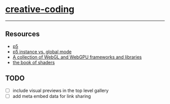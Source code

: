 # [creative-coding](https://rfong.github.io/creative-coding)
-----

## Resources
- [p5](https://p5js.org/)
- [p5 instance vs. global mode](https://github.com/processing/p5.js/wiki/Global-and-instance-mode)
- [A collection of WebGL and WebGPU frameworks and libraries](https://gist.github.com/dmnsgn/76878ba6903cf15789b712464875cfdc)
- [the book of shaders](https://thebookofshaders.com/)

## TODO
- [ ] include visual previews in the top level gallery 
- [ ] add meta embed data for link sharing
